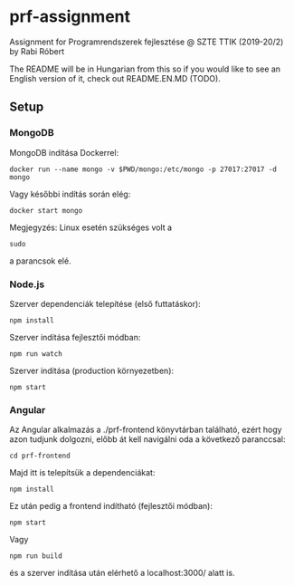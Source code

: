 # prf-assignment

Assignment for Programrendszerek fejlesztése @ SZTE TTIK (2019-20/2) by Rabi Róbert

The README will be in Hungarian from this so if you would like to see an English version of it, check out README.EN.MD (TODO).

## Setup

### MongoDB

MongoDB indítása Dockerrel:

```shell
docker run --name mongo -v $PWD/mongo:/etc/mongo -p 27017:27017 -d mongo
```

Vagy későbbi indítás során elég:

```shell
docker start mongo
```

Megjegyzés: Linux esetén szükséges volt a

```shell
sudo
```

a parancsok elé.

### Node.js

Szerver dependenciák telepítése (első futtatáskor):

```shell
npm install
```

Szerver indítása fejlesztői módban:

```shell
npm run watch
```

Szerver indítása (production környezetben):

```shell
npm start
```

### Angular

Az Angular alkalmazás a ./prf-frontend könyvtárban található, ezért hogy azon tudjunk dolgozni, előbb át kell navigálni oda a következő paranccsal:

```shell
cd prf-frontend
```

Majd itt is telepítsük a dependenciákat:

```shell
npm install
```

Ez után pedig a frontend indítható (fejlesztői módban):

```shell
npm start
```

Vagy

```shell
npm run build
```

és a szerver indítása után elérhető a localhost:3000/ alatt is.
